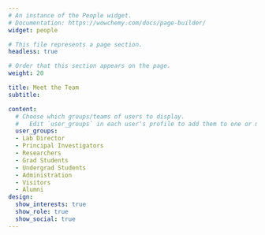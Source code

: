 ```yaml
---
# An instance of the People widget.
# Documentation: https://wowchemy.com/docs/page-builder/
widget: people

# This file represents a page section.
headless: true

# Order that this section appears on the page.
weight: 20

title: Meet the Team
subtitle:

content:
  # Choose which groups/teams of users to display.
  #   Edit `user_groups` in each user's profile to add them to one or more of these groups.
  user_groups:
  - Lab Director
  - Principal Investigators
  - Researchers
  - Grad Students
  - Undergrad Students
  - Administration
  - Visitors
  - Alumni
design:
  show_interests: true
  show_role: true
  show_social: true
---
```

